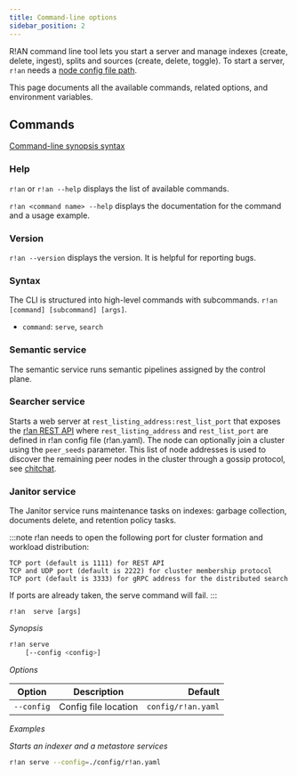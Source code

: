 ```yaml
---
title: Command-line options
sidebar_position: 2
---
```


R!AN command line tool lets you start a server and manage indexes (create, delete, ingest), splits and sources (create, delete, toggle). To start a server, `r!an` needs a [node config file path](../configuration/node_config.md).

This page documents all the available commands, related options, and environment variables.

## Commands

[Command-line synopsis syntax](https://developers.google.com/style/code-syntax)

### Help

`r!an` or `r!an --help` displays the list of available commands.

`r!an <command name> --help` displays the documentation for the command and a usage example.

### Version

`r!an --version` displays the version. It is helpful for reporting bugs.

### Syntax

The CLI is structured into high-level commands with subcommands.
`r!an [command] [subcommand] [args]`.

* `command`: `serve`, `search`

### Semantic service

The semantic service runs semantic pipelines assigned by the control plane.

### Searcher service

Starts a web server at `rest_listing_address:rest_list_port` that exposes the [r!an REST API](rest-api.md)
where `rest_listing_address` and `rest_list_port` are defined in r!an config file (r!an.yaml).
The node can optionally join a cluster using the `peer_seeds` parameter.
This list of node addresses is used to discover the remaining peer nodes in the cluster through a gossip protocol, see [chitchat](https://github.com/quickwit-oss/chitchat).

### Janitor service

The Janitor service runs maintenance tasks on indexes: garbage collection, documents delete, and retention policy tasks.

:::note
r!an needs to open the following port for cluster formation and workload distribution:

    TCP port (default is 1111) for REST API
    TCP and UDP port (default is 2222) for cluster membership protocol
    TCP port (default is 3333) for gRPC address for the distributed search

If ports are already taken, the serve command will fail.
:::
  
`r!an  serve [args]`

*Synopsis*

```bash
r!an serve
    [--config <config>]
```

*Options*

| Option | Description | Default |
|-----------------|-------------|--------:|
| `--config` | Config file location | `config/r!an.yaml` |

*Examples*

*Starts an indexer and a metastore services*

```bash
r!an serve --config=./config/r!an.yaml
```
